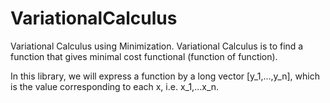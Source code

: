 # VariationalCalculus
Variational Calculus using Minimization.
Variational Calculus is to find a function that gives minimal cost functional (function of function).

In this library, we will express a function by a long vector [y_1,...,y_n], which is the value corresponding to each x, i.e. x_1,...x_n. 
